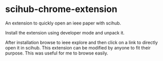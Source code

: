 # scihub-chrome-extension
An extension to quickly open an ieee paper with scihub.
 
Install the extension using developer mode and unpack it.
 
After installation browse to ieee explore and then click on a link to directly open it in scihub. This extension can be modified by anyone to fit their purpose. This was useful for me to browse easily.

